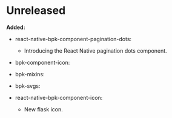 # Unreleased

**Added:**
- react-native-bpk-component-pagination-dots:
  - Introducing the React Native pagination dots component.

- bpk-component-icon:
- bpk-mixins:
- bpk-svgs:
- react-native-bpk-component-icon:
  - New flask icon.
